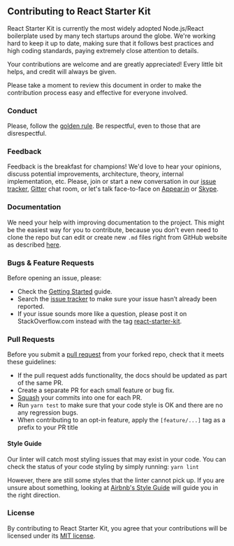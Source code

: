 ## Contributing to React Starter Kit

React Starter Kit is currently the most widely adopted Node.js/React boilerplate used by many
tech startups around the globe. We're working hard to keep it up to date, making sure that it
follows best practices and high coding standards, paying extremely close attention to details.

Your contributions are welcome and are greatly appreciated! Every little bit helps, and credit
will always be given.

Please take a moment to review this document in order to make the contribution process easy and
effective for everyone involved.

### Conduct

Please, follow the [golden rule](https://en.wikipedia.org/wiki/Golden_Rule). Be respectful, even to
those that are disrespectful.

### Feedback

Feedback is the breakfast for champions! We'd love to hear your opinions, discuss potential
improvements, architecture, theory, internal implementation, etc. Please, join or start a new
conversation in our [issue tracker](https://github.com/kriasoft/react-starter-kit/issues),
[Gitter](https://gitter.im/kriasoft/react-starter-kit) chat room, or let's talk face-to-face on
[Appear.in](https://appear.in/react) or [Skype](http://hatscripts.com/addskype?koistya).

### Documentation

We need your help with improving documentation to the project. This might be the easiest way for
you to contribute, because you don't even need to clone the repo but can edit or create new `.md`
files right from GitHub website as described [here](https://help.github.com/articles/editing-files-in-your-repository/).

### Bugs & Feature Requests

Before opening an issue, please:

* Check the [Getting Started](https://github.com/kriasoft/react-starter-kit/blob/master/docs/getting-started.md) guide.
* Search the [issue tracker](https://github.com/kriasoft/react-starter-kit/issues) to make sure
  your issue hasn’t already been reported.
* If your issue sounds more like a question, please post it on StackOverflow.com instead with the
  tag [react-starter-kit](http://stackoverflow.com/questions/tagged/react-starter-kit).

### Pull Requests

Before you submit a [pull request](https://help.github.com/articles/using-pull-requests/) from your
forked repo, check that it meets these guidelines:

* If the pull request adds functionality, the docs should be updated as part of the same PR.
* Create a separate PR for each small feature or bug fix.
* [Squash](http://stackoverflow.com/questions/5189560/squash-my-last-x-commits-together-using-git)
  your commits into one for each PR.
* Run `yarn test` to make sure that your code style is OK and there are no any regression bugs.
* When contributing to an opt-in feature, apply the `[feature/...]` tag as a prefix to your PR title

#### Style Guide

Our linter will catch most styling issues that may exist in your code. You can check the status
of your code styling by simply running: `yarn lint`

However, there are still some styles that the linter cannot pick up. If you are unsure about
something, looking at [Airbnb's Style Guide](https://github.com/airbnb/javascript) will guide you
in the right direction.

### License

By contributing to React Starter Kit, you agree that your contributions will be licensed under its
[MIT license](https://github.com/kriasoft/react-starter-kit/blob/master/LICENSE.txt).
